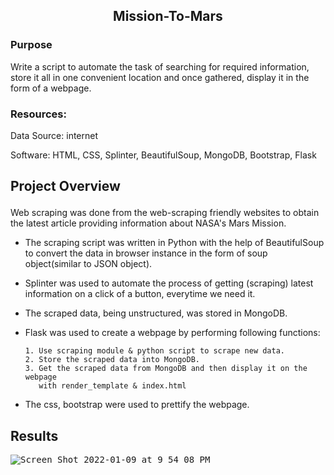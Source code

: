 <h2><p align=center> Mission-To-Mars </p> </h2>

<h3><p> Purpose </p></h3>

Write a script to automate the task of searching for required information, store it all in one convenient location and once gathered, display it in the form of a webpage. 

<h3><p> Resources: </p></h3>

Data Source: internet

Software: HTML, CSS, Splinter, BeautifulSoup, MongoDB, Bootstrap, Flask

<h2><p> Project Overview </p></h2>

Web scraping was done from the web-scraping friendly websites to obtain the latest article providing information about NASA's Mars Mission.

- The scraping script was written in Python with the help of BeautifulSoup to convert the data in browser instance in the form of soup object(similar to JSON object). 
- Splinter was used to automate the process of getting (scraping) latest information on a click of a button, everytime we need it. 
- The scraped data, being unstructured, was stored in MongoDB.
- Flask was used to create a webpage by performing following functions:

      1. Use scraping module & python script to scrape new data.
      2. Store the scraped data into MongoDB.
      3. Get the scraped data from MongoDB and then display it on the webpage 
         with render_template & index.html
    
- The css, bootstrap were used to prettify the webpage.

<h2> Results </h2>

<p>

</P>

<kbd>
  
![Screen Shot 2022-01-09 at 9 54 08 PM](https://user-images.githubusercontent.com/90424752/148723566-4b15f0b9-5784-431f-840f-4e2a1a8fd305.png)

</kbd>


